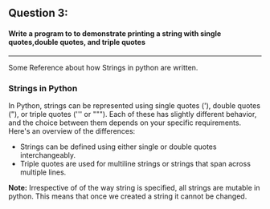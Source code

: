 ## Question 3:
#### **Write a program to to demonstrate printing a string with single quotes,double quotes, and triple quotes**

***
Some Reference about how Strings in python are written.
### Strings in Python

In Python, strings can be represented using single quotes ('), double quotes ("), or triple quotes (''' or """). Each of these has slightly different behavior, and the choice between them depends on your specific requirements. Here's an overview of the differences:

* Strings can be defined using either single or double quotes interchangeably.
* Triple quotes are used for multiline strings or strings that span across multiple lines.

**Note:** Irrespective of of the way string is specified, all strings are mutable in python. This means that once we created a string it cannot be changed.
